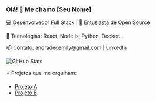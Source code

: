 ### Olá! 👋 Me chamo [Seu Nome]

💻 Desenvolvedor Full Stack | 🚀 Entusiasta de Open Source

🔧 Tecnologias: React, Node.js, Python, Docker...

📫 Contato: [andradecemily@gmail.com](andradecemily@gmail.com) | [LinkedIn](https://www.linkedin.com/in/emily-andrade-205841341/)

![GitHub Stats](https://github-readme-stats.vercel.app/api?username=SEU_USUARIO&show_icons=true&theme=tokyonight)

⭐ Projetos que me orgulham:
- [Projeto A](https://github.com/SEU_USUARIO/projeto-a)
- [Projeto B](https://github.com/SEU_USUARIO/projeto-b)
